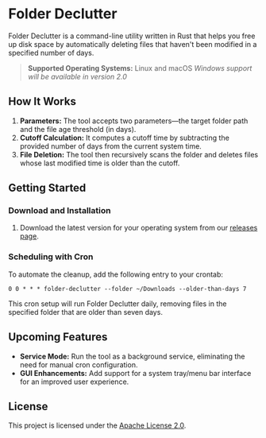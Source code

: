 # Folder Declutter

Folder Declutter is a command-line utility written in Rust that helps you free up disk space by automatically deleting files that haven't been modified in a specified number of days.

> **Supported Operating Systems:**
> Linux and macOS
> *Windows support will be available in version 2.0*

## How It Works

1. **Parameters:** The tool accepts two parameters—the target folder path and the file age threshold (in days).
2. **Cutoff Calculation:** It computes a cutoff time by subtracting the provided number of days from the current system time.
3. **File Deletion:** The tool then recursively scans the folder and deletes files whose last modified time is older than the cutoff.

## Getting Started

### Download and Installation

1. Download the latest version for your operating system from our [releases page](https://github.com/ricardodantas/folder-declutter/releases).

### Scheduling with Cron

To automate the cleanup, add the following entry to your crontab:

```crontab
0 0 * * * folder-declutter --folder ~/Downloads --older-than-days 7
```

This cron setup will run Folder Declutter daily, removing files in the specified folder that are older than seven days.

## Upcoming Features

- **Service Mode:** Run the tool as a background service, eliminating the need for manual cron configuration.
- **GUI Enhancements:** Add support for a system tray/menu bar interface for an improved user experience.

## License

This project is licensed under the [Apache License 2.0](LICENSE).
